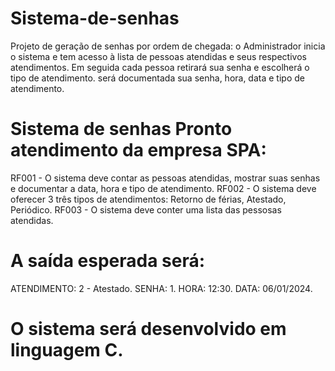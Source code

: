 # Sistema-de-senhas
Projeto de geração de senhas por ordem de chegada:
o Administrador inicia o sistema e tem acesso à lista de pessoas atendidas e seus respectivos
atendimentos.
Em seguida cada pessoa retirará sua senha e escolherá  o tipo de atendimento.
será documentada sua senha, hora, data e tipo de atendimento.

# Sistema de senhas Pronto atendimento da empresa SPA:

RF001 - O sistema deve contar as pessoas atendidas, mostrar suas senhas e documentar a data, hora e tipo de atendimento.
RF002 - O sistema deve oferecer 3 três tipos de atendimentos: Retorno de férias, Atestado, Periódico.
RF003 - O sistema deve conter uma lista das pessosas atendidas.

# A saída esperada será:
ATENDIMENTO: 2 - Atestado.
SENHA: 1.
HORA: 12:30.
DATA: 06/01/2024.

# O sistema será desenvolvido em linguagem C.
